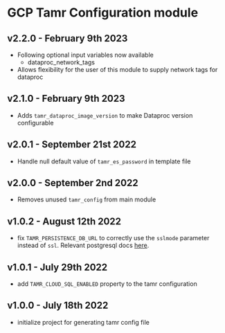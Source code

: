 # GCP Tamr Configuration module

## v2.2.0 - February 9th 2023
* Following optional input variables now available
  * dataproc_network_tags
* Allows flexibility for the user of this module to supply network tags for dataproc

## v2.1.0 - February 9th 2023
* Adds `tamr_dataproc_image_version` to make Dataproc version configurable

## v2.0.1 - September 21st 2022
* Handle null default value of `tamr_es_password` in template file

## v2.0.0 - September 2nd 2022
* Removes unused `tamr_config` from main module

## v1.0.2 - August 12th 2022
* fix `TAMR_PERSISTENCE_DB_URL` to correctly use the `sslmode` parameter instead of `ssl`. Relevant postgresql docs [here](https://www.postgresql.org/docs/current/libpq-ssl.html#LIBPQ-SSL-SSLMODE-STATEMENTS).

## v1.0.1 - July 29th 2022
* add `TAMR_CLOUD_SQL_ENABLED` property to the tamr configuration

## v1.0.0 - July 18th 2022
* initialize project for generating tamr config file
